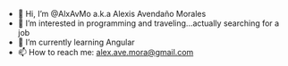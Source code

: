 - 👋 Hi, I’m @AlxAvMo a.k.a Alexis Avendaño Morales
- 👀 I’m interested in programming and traveling...actually searching for a job
- 🌱 I’m currently learning Angular
- 📫 How to reach me:
  alex.ave.mora@gmail.com

<!---
AlxAvMo/AlxAvMo is a ✨ special ✨ repository because its `README.md` (this file) appears on your GitHub profile.
You can click the Preview link to take a look at your changes.
--->
